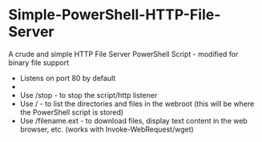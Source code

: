 # Simple-PowerShell-HTTP-File-Server
A crude and simple HTTP File Server PowerShell Script - modified for binary file support

* Listens on port 80 by default
* 
* Use /stop - to stop the script/http listener
* Use / - to list the directories and files in the webroot (this will be where the PowerShell script is stored)
* Use /filename.ext - to download files, display text content in the web browser, etc. (works with Invoke-WebRequest/wget)
